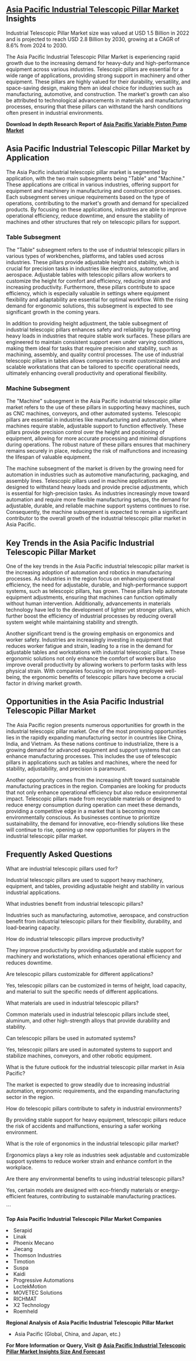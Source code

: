 <h2><a href="https://www.verifiedmarketreports.com/download-sample/?rid=478056&amp;utm_source=Github-Feb&amp;utm_medium=225" target="_blank">Asia Pacific Industrial Telescopic Pillar Market</a> Insights</h2><p>Industrial Telescopic Pillar Market size was valued at USD 1.5 Billion in 2022 and is projected to reach USD 2.8 Billion by 2030, growing at a CAGR of 8.6% from 2024 to 2030.</p><p><p>The Asia Pacific Industrial Telescopic Pillar Market is experiencing rapid growth due to the increasing demand for heavy-duty and high-performance equipment across various industries. Telescopic pillars are essential for a wide range of applications, providing strong support in machinery and other equipment. These pillars are highly valued for their durability, versatility, and space-saving design, making them an ideal choice for industries such as manufacturing, automotive, and construction. The market's growth can also be attributed to technological advancements in materials and manufacturing processes, ensuring that these pillars can withstand the harsh conditions often present in industrial environments.</p> <p><p><strong>Download In depth Research Report of <a href="https://www.verifiedmarketreports.com/download-sample/?rid=236118&amp;utm_source=Pulse-Dec&amp;utm_medium=225" target="_blank">Asia Pacific Variable Piston Pump Market</a></strong></p></p> <h2>Asia Pacific Industrial Telescopic Pillar Market by Application</h2> <p>The Asia Pacific industrial telescopic pillar market is segmented by application, with the two main subsegments being "Table" and "Machine." These applications are critical in various industries, offering support for equipment and machinery in manufacturing and construction processes. Each subsegment serves unique requirements based on the type of operations, contributing to the market's growth and demand for specialized products. By focusing on these applications, industries are able to improve operational efficiency, reduce downtime, and ensure the stability of machines and other structures that rely on telescopic pillars for support.</p> <h3>Table Subsegment</h3> <p>The "Table" subsegment refers to the use of industrial telescopic pillars in various types of workbenches, platforms, and tables used across industries. These pillars provide adjustable height and stability, which is crucial for precision tasks in industries like electronics, automotive, and aerospace. Adjustable tables with telescopic pillars allow workers to customize the height for comfort and efficiency, reducing strain and increasing productivity. Furthermore, these pillars contribute to space efficiency, which is especially valuable in settings where equipment flexibility and adaptability are essential for optimal workflow. With the rising demand for ergonomic solutions, this subsegment is expected to see significant growth in the coming years.</p> <p>In addition to providing height adjustment, the table subsegment of industrial telescopic pillars enhances safety and reliability by supporting heavy loads in industries that require stable work surfaces. These pillars are engineered to maintain consistent support even under varying conditions, making them ideal for tasks that require precision and stability, such as machining, assembly, and quality control processes. The use of industrial telescopic pillars in tables allows companies to create customizable and scalable workstations that can be tailored to specific operational needs, ultimately enhancing overall productivity and operational flexibility.</p> <h3>Machine Subsegment</h3> <p>The "Machine" subsegment in the Asia Pacific industrial telescopic pillar market refers to the use of these pillars in supporting heavy machines, such as CNC machines, conveyors, and other automated systems. Telescopic pillars are essential in industries like manufacturing and automation, where machines require stable, adjustable support to function effectively. These pillars provide precision control over the height and positioning of equipment, allowing for more accurate processing and minimal disruptions during operations. The robust nature of these pillars ensures that machinery remains securely in place, reducing the risk of malfunctions and increasing the lifespan of valuable equipment.</p> <p>The machine subsegment of the market is driven by the growing need for automation in industries such as automotive manufacturing, packaging, and assembly lines. Telescopic pillars used in machine applications are designed to withstand heavy loads and provide precise adjustments, which is essential for high-precision tasks. As industries increasingly move toward automation and require more flexible manufacturing setups, the demand for adjustable, durable, and reliable machine support systems continues to rise. Consequently, the machine subsegment is expected to remain a significant contributor to the overall growth of the industrial telescopic pillar market in Asia Pacific.</p> <h2>Key Trends in the Asia Pacific Industrial Telescopic Pillar Market</h2> <p>One of the key trends in the Asia Pacific industrial telescopic pillar market is the increasing adoption of automation and robotics in manufacturing processes. As industries in the region focus on enhancing operational efficiency, the need for adjustable, durable, and high-performance support systems, such as telescopic pillars, has grown. These pillars help automate equipment adjustments, ensuring that machines can function optimally without human intervention. Additionally, advancements in materials technology have led to the development of lighter yet stronger pillars, which further boost the efficiency of industrial processes by reducing overall system weight while maintaining stability and strength.</p> <p>Another significant trend is the growing emphasis on ergonomics and worker safety. Industries are increasingly investing in equipment that reduces worker fatigue and strain, leading to a rise in the demand for adjustable tables and workstations with industrial telescopic pillars. These ergonomic solutions not only enhance the comfort of workers but also improve overall productivity by allowing workers to perform tasks with less physical strain. With companies focusing on improving employee well-being, the ergonomic benefits of telescopic pillars have become a crucial factor in driving market growth.</p> <h2>Opportunities in the Asia Pacific Industrial Telescopic Pillar Market</h2> <p>The Asia Pacific region presents numerous opportunities for growth in the industrial telescopic pillar market. One of the most promising opportunities lies in the rapidly expanding manufacturing sector in countries like China, India, and Vietnam. As these nations continue to industrialize, there is a growing demand for advanced equipment and support systems that can enhance manufacturing processes. This includes the use of telescopic pillars in applications such as tables and machines, where the need for stability, adjustability, and precision is paramount.</p> <p>Another opportunity comes from the increasing shift toward sustainable manufacturing practices in the region. Companies are looking for products that not only enhance operational efficiency but also reduce environmental impact. Telescopic pillars made from recyclable materials or designed to reduce energy consumption during operation can meet these demands, providing a competitive edge in a market that is becoming more environmentally conscious. As businesses continue to prioritize sustainability, the demand for innovative, eco-friendly solutions like these will continue to rise, opening up new opportunities for players in the industrial telescopic pillar market.</p> <h2>Frequently Asked Questions</h2> <p>What are industrial telescopic pillars used for?</p> <p>Industrial telescopic pillars are used to support heavy machinery, equipment, and tables, providing adjustable height and stability in various industrial applications.</p> <p>What industries benefit from industrial telescopic pillars?</p> <p>Industries such as manufacturing, automotive, aerospace, and construction benefit from industrial telescopic pillars for their flexibility, durability, and load-bearing capacity.</p> <p>How do industrial telescopic pillars improve productivity?</p> <p>They improve productivity by providing adjustable and stable support for machinery and workstations, which enhances operational efficiency and reduces downtime.</p> <p>Are telescopic pillars customizable for different applications?</p> <p>Yes, telescopic pillars can be customized in terms of height, load capacity, and material to suit the specific needs of different applications.</p> <p>What materials are used in industrial telescopic pillars?</p> <p>Common materials used in industrial telescopic pillars include steel, aluminum, and other high-strength alloys that provide durability and stability.</p> <p>Can telescopic pillars be used in automated systems?</p> <p>Yes, telescopic pillars are used in automated systems to support and stabilize machines, conveyors, and other robotic equipment.</p> <p>What is the future outlook for the industrial telescopic pillar market in Asia Pacific?</p> <p>The market is expected to grow steadily due to increasing industrial automation, ergonomic requirements, and the expanding manufacturing sector in the region.</p> <p>How do telescopic pillars contribute to safety in industrial environments?</p> <p>By providing stable support for heavy equipment, telescopic pillars reduce the risk of accidents and malfunctions, ensuring a safer working environment.</p> <p>What is the role of ergonomics in the industrial telescopic pillar market?</p> <p>Ergonomics plays a key role as industries seek adjustable and customizable support systems to reduce worker strain and enhance comfort in the workplace.</p> <p>Are there any environmental benefits to using industrial telescopic pillars?</p> <p>Yes, certain models are designed with eco-friendly materials or energy-efficient features, contributing to sustainable manufacturing practices.</p> ```</p><p><strong>Top Asia Pacific Industrial Telescopic Pillar Market Companies</strong></p><div data-test-id=""><p><li>Serapid</li><li> Linak</li><li> Phoenix Mecano</li><li> Jiecang</li><li> Thomson Industries</li><li> Timotion</li><li> Suspa</li><li> Kaidi</li><li> Progressive Automations</li><li> LoctekMotion</li><li> MOVETEC Solutions</li><li> RICHMAT</li><li> X2 Technology</li><li> Roemheld</li></p><div><strong>Regional Analysis of&nbsp;Asia Pacific Industrial Telescopic Pillar Market</strong></div><ul><li dir="ltr"><p dir="ltr">Asia Pacific (Global, China, and Japan, etc.)</p></li></ul><p><strong>For More Information or Query, Visit @&nbsp;</strong><strong><a href="https://www.verifiedmarketreports.com/product/industrial-telescopic-pillar-market/?utm_source=Github-Feb&amp;utm_medium=225" target="_blank">Asia Pacific Industrial Telescopic Pillar Market Insights Size And Forecast</a></strong></p></div><h2>&nbsp;</h2><div data-test-id="">&nbsp;</div>
